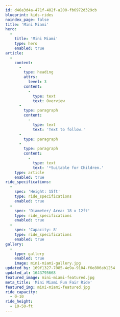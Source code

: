 ```yaml
---
id: d46a3d4a-471f-402f-a200-fb6972d329cb
blueprint: kids-rides
noindex_page: false
title: 'Mini Miami'
hero:
  -
    title: 'Mini Miami'
    type: hero
    enabled: true
article:
  -
    content:
      -
        type: heading
        attrs:
          level: 3
        content:
          -
            type: text
            text: Overview
      -
        type: paragraph
        content:
          -
            type: text
            text: 'Text to follow.'
      -
        type: paragraph
      -
        type: paragraph
        content:
          -
            type: text
            text: '*Suitable for Children.'
    type: article
    enabled: true
ride_specifications:
  -
    spec: 'Height: 15ft'
    type: ride_specifications
    enabled: true
  -
    spec: 'Diameter/ Area: 18 x 12ft'
    type: ride_specifications
    enabled: true
  -
    spec: 'Capacity: 8'
    type: ride_specifications
    enabled: true
gallery:
  -
    type: gallery
    enabled: true
    image: mini-miami-gallery.jpg
updated_by: 169f1327-7085-4e9a-9104-f6e806ab1254
updated_at: 1643795668
featured_image: mini-miami-featured.jpg
meta_title: 'Mini Miami Fun Fair Ride'
featured_img: mini-miami-featured.jpg
ride_capacity:
  - 0-10
ride_height:
  - 10-50-ft
---
```

